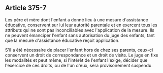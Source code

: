 Article 375-7
----
Les père et mère dont l'enfant a donné lieu à une mesure d'assistance éducative,
conservent sur lui leur autorité parentale et en exercent tous les attributs qui
ne sont pas inconciliables avec l'application de la mesure. Ils ne peuvent
émanciper l'enfant sans autorisation du juge des enfants, tant que la mesure
d'assistance éducative reçoit application.

S'il a été nécessaire de placer l'enfant hors de chez ses parents, ceux-ci
conservent un droit de correspondance et un droit de visite. Le juge en fixe les
modalités et peut même, si l'intérêt de l'enfant l'exige, décider que l'exercice
de ces droits, ou de l'un d'eux, sera provisoirement suspendu.
